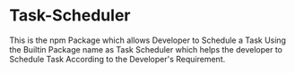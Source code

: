 # Task-Scheduler
This is the npm Package which allows Developer to Schedule a Task Using the Builtin Package name as Task Scheduler which helps the developer to Schedule Task According to the Developer's Requirement.
